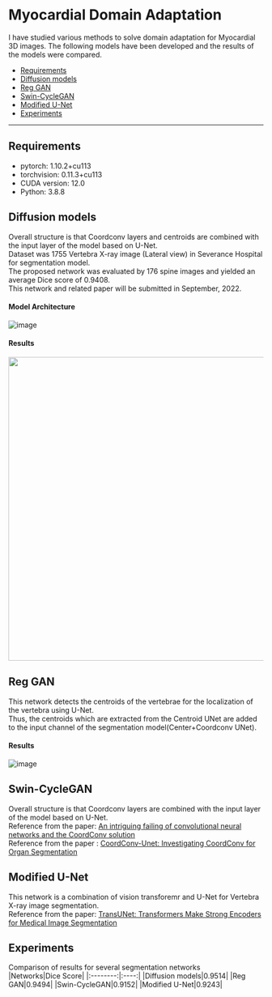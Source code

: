 Myocardial Domain Adaptation
=====================
I have studied various methods to solve domain adaptation for Myocardial 3D images.
The following models have been developed and the results of the models were compared.      
* [Requirements](#requirements)
* [Diffusion models](#diffusion-models)
* [Reg GAN](#reg-gan)
* [Swin-CycleGAN](#swin-cyclegan)
* [Modified U-Net](#modified-u-net)
* [Experiments](#experiments)
----------------------

## Requirements
* pytorch: 1.10.2+cu113
* torchvision: 0.11.3+cu113
* CUDA version: 12.0
* Python: 3.8.8

## Diffusion models
Overall structure is that Coordconv layers and centroids are combined with the input layer of the model based on U-Net.    
Dataset was 1755 Vertebra X-ray image (Lateral view) in Severance Hospital for segmentation model.    
The proposed network was evaluated by 176 spine images and yielded an average Dice score of 0.9408.      
This network and related paper will be submitted in September, 2022.

#### Model Architecture   
![image](https://user-images.githubusercontent.com/48985628/187608509-aad9af10-031e-4bb0-a575-77b6f3144bca.png)

#### Results
<img src="https://user-images.githubusercontent.com/48985628/187634962-8abf4d0e-ad12-4824-af75-d2c513fc611b.png" width="600" height="600"/>

## Reg GAN
This network detects the centroids of the vertebrae for the localization of the vertebra using U-Net.    
Thus, the centroids which are extracted from the Centroid UNet are added to the input channel of the segmentation model(Center+Coordconv UNet).    

#### Results    
![image](https://user-images.githubusercontent.com/48985628/187630961-d99647b8-3fd3-4044-9297-a5c4675899cf.png)

## Swin-CycleGAN
Overall structure is that Coordconv layers are combined with the input layer of the model based on U-Net.     
Reference from the paper: [An intriguing failing of convolutional neural networks and the CoordConv solution](https://arxiv.org/abs/1807.03247)    
Reference from the paper : [CoordConv-Unet: Investigating CoordConv for Organ Segmentation](https://doi.org/10.1016/j.irbm.2021.03.002)     

## Modified U-Net
This network is a combination of vision transforemr and U-Net for Vertebra X-ray image segmentation.     
Reference from the paper: [TransUNet: Transformers Make Strong Encoders for Medical Image Segmentation](https://arxiv.org/pdf/2102.04306.pdf)

## Experiments
Comparison of results for several segmentation networks    
|Networks|Dice Score|
|:--------:|:----:|
|Diffusion models|0.9514|
|Reg GAN|0.9494|
|Swin-CycleGAN|0.9152|
|Modified U-Net|0.9243|



